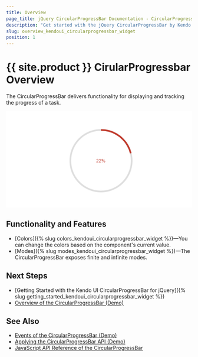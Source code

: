 ```yaml
---
title: Overview
page_title: jQuery CircularProgressBar Documentation - CircularProgressBar Overview
description: "Get started with the jQuery CircularProgressBar by Kendo UI and learn how to create, initialize, and enable the widget."
slug: overview_kendoui_circularprogressbar_widget
position: 1
---
```


# {{ site.product }} CirularProgressbar Overview

The CircularProgressBar delivers functionality for displaying and tracking the progress of a task.

![Kendo UI for jQuery CircularProgressBar Overview](circularprogressbar-overview.PNG)

## Functionality and Features

* [Colors]({% slug colors_kendoui_circularprogressbar_widget %})&mdash;You can change the colors based on the component's current value.
* [Modes]({% slug modes_kendoui_circularprogressbar_widget %})&mdash;The CircularProgressBar exposes finite and infinite modes.

## Next Steps

* [Getting Started with the Kendo UI CircularProgressBar for jQuery]({% slug getting_started_kendoui_circularprogressbar_widget %})
* [Overview of the CircularProgressBar (Demo)](https://demos.telerik.com/kendo-ui/circularprogressbar/index) 

## See Also
 
* [Events of the CircularProgressBar (Demo)](https://demos.telerik.com/kendo-ui/circularprogressbar/events)
* [Applying the CircularProgressBar API (Demo)](https://demos.telerik.com/kendo-ui/circularprogressbar/api)
* [JavaScript API Reference of the CircularProgressBar](/api/javascript/ui/circularprogressbar)